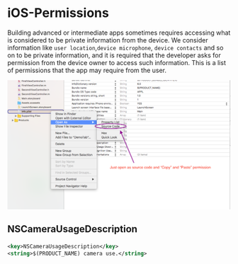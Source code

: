 # iOS-Permissions
Building advanced or intermediate apps sometimes requires accessing what is considered to be private information from the device. We consider information like `user location`,`device microphone`, `device contacts` and so on to be private information, and it is required that the developer asks for permission from the device owner to access such information. This is a list of permissions that the app may require from the user. 

![alt text](https://github.com/MMolieleng/iOS-Permissions/blob/master/info_image.png)

## NSCameraUsageDescription

```xml
<key>NSCameraUsageDescription</key>
<string>$(PRODUCT_NAME) camera use.</string>
```

